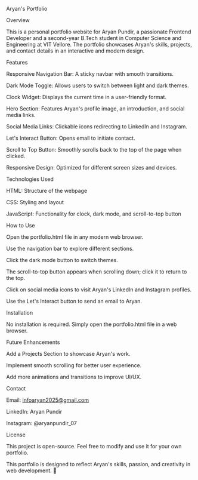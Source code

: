 Aryan's Portfolio

Overview

This is a personal portfolio website for Aryan Pundir, a passionate Frontend Developer and a second-year B.Tech student in Computer Science and Engineering at VIT Vellore. The portfolio showcases Aryan's skills, projects, and contact details in an interactive and modern design.

Features

Responsive Navigation Bar: A sticky navbar with smooth transitions.

Dark Mode Toggle: Allows users to switch between light and dark themes.

Clock Widget: Displays the current time in a user-friendly format.

Hero Section: Features Aryan's profile image, an introduction, and social media links.

Social Media Links: Clickable icons redirecting to LinkedIn and Instagram.

Let's Interact Button: Opens email to initiate contact.

Scroll to Top Button: Smoothly scrolls back to the top of the page when clicked.

Responsive Design: Optimized for different screen sizes and devices.

Technologies Used

HTML: Structure of the webpage

CSS: Styling and layout

JavaScript: Functionality for clock, dark mode, and scroll-to-top button

How to Use

Open the portfolio.html file in any modern web browser.

Use the navigation bar to explore different sections.

Click the dark mode button to switch themes.

The scroll-to-top button appears when scrolling down; click it to return to the top.

Click on social media icons to visit Aryan's LinkedIn and Instagram profiles.

Use the Let's Interact button to send an email to Aryan.

Installation

No installation is required. Simply open the portfolio.html file in a web browser.

Future Enhancements

Add a Projects Section to showcase Aryan's work.

Implement smooth scrolling for better user experience.

Add more animations and transitions to improve UI/UX.

Contact

Email: infoaryan2025@gmail.com

LinkedIn: Aryan Pundir

Instagram: @aryanpundir_07

License

This project is open-source. Feel free to modify and use it for your own portfolio.

This portfolio is designed to reflect Aryan's skills, passion, and creativity in web development. 🚀
